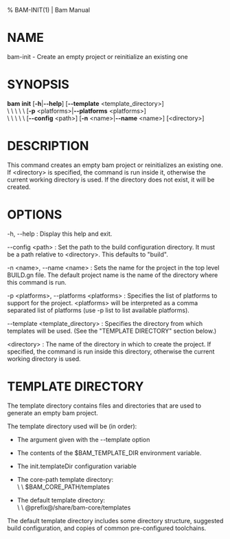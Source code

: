 % BAM-INIT(1) | Bam Manual

# NAME

bam-init - Create an empty project or reinitialize an existing one

# SYNOPSIS

**bam** **init** [**-h**|**--help**] [**--template** \<template_directory\>]\
\  \  \  \  \  [**-p** \<platforms\>|**--platforms** \<platforms\>]\
\  \  \  \  \  [**--config** \<path\>] [**-n** \<name\>|**--name** \<name\>] [\<directory\>]

# DESCRIPTION

This command creates an empty bam project or reinitializes an existing one.
If \<directory\> is specified, the command is run inside it, otherwise the
current working directory is used. If the directory does not exist, it will be
created.

# OPTIONS
-h, --help
:   Display this help and exit.

--config \<path\>
:   Set the path to the build configuration directory. It must be a path
    relative to \<directory\>. This defaults to "build".

-n \<name\>, --name \<name\>
:   Sets the name for the project in the top level BUILD.gn file. The default
    project name is the name of the directory where this command is run.

-p \<platforms\>, --platforms \<platforms\>
:   Specifies the list of platforms to support for the project. \<platforms\>
    will be interpreted as a comma separated list of platforms (use -p list
    to list available platforms).

--template \<template_directory\>
:   Specifies the directory from which templates will be used. (See the
    "TEMPLATE DIRECTORY" section below.)

\<directory\>
:   The name of the directory in which to create the project. If specified,
    the command is run inside this directory, otherwise the current working
    directory is used.

# TEMPLATE DIRECTORY

The template directory contains files and directories that are used to generate
an empty bam project.

The template directory used will be (in order):

  -   The argument given with the --template option

  -   The contents of the $BAM_TEMPLATE_DIR environment variable.

  -   The init.templateDir configuration variable

  -   The core-path template directory:\
      \  \  $BAM_CORE_PATH/templates

  -   The default template directory:\
      \  \  @prefix@/share/bam-core/templates

The default template directory includes some directory structure, suggested
build configuration, and copies of common pre-configured toolchains.
